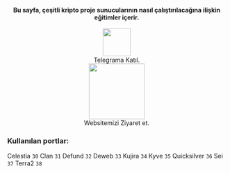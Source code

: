 <p style="font-size:14px" align="center">
<b>Bu sayfa, çeşitli kripto proje sunucularının nasıl çalıştırılacağına ilişkin eğitimler içerir. </b><br><br>
<a href="https://t.me/nodeist" target="_blank"><img src="https://github.com/Ahbaay34/Testnet_Kurulumlar/blob/fee87fe32609c1704206721b9fb16e4c5de75a96/telegramlogo.png" width="64"/></a> <br>Telegrama Katıl. <br>
<a href="https://nodeist.com/" target="_blank"><img src="https://github.com/Ahbaay34/Testnet_Kurulumlar/blob/a1520438004a799bba57311cd0cfc1f9a047691e/logo.png" width="128"/></a> <br>Websitemizi Ziyaret et. 
</p>

### Kullanılan portlar: 
Celestia `30`
Clan `31`
Defund `32`
Deweb `33`
Kujira `34`
Kyve `35`
Quicksilver `36`
Sei `37`
Terra2 `38`
